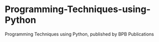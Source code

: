 # Programming-Techniques-using-Python
Programming Techniques using Python, published by BPB Publications
